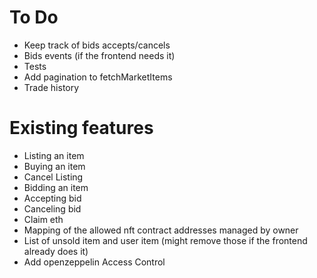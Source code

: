 # To Do

- Keep track of bids accepts/cancels
- Bids events (if the frontend needs it)
- Tests
- Add pagination to fetchMarketItems
- Trade history

# Existing features

- Listing an item
- Buying an item
- Cancel Listing
- Bidding an item
- Accepting bid
- Canceling bid
- Claim eth
- Mapping of the allowed nft contract addresses managed by owner
- List of unsold item and user item (might remove those if the frontend already does it)
- Add openzeppelin Access Control
